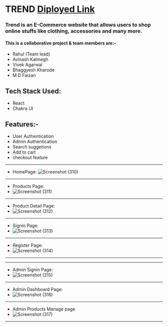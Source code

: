# TREND [Diployed Link](https://trend-olive.vercel.app/)


<h3>Trend is an E-Commerce website that allows users to shop online stuffs like clothing, accessories and many more.</h3>

<h4>This is a collaborative project & team members are:-</h4>
<ul>
  <li>Rahul (Team lead)</li>
   <li>Avinash Kalmegh</li>
   <li>Vivek Agarwal</li>
   <li>Bhaggyesh Kharode</li>
   <li>M D Faizan</li>
</ul>



## Tech Stack Used:
<ul>
<li>React</li>
  <li>Chakra UI</li>
</ul>

## Features:-
<ul>
  <li>User Authentication</li>
   <li>Admin Authentication</li>
   <li>Search suggetions</li>
   <li>Add to cart</li>
   <li>checkout feature</li>
</ul>


<hr>

* HomePage:
![Screenshot (310)](https://user-images.githubusercontent.com/107553043/230719774-2786d0d2-f4ce-456f-91f5-6eff778237f3.png)


<hr>

* Products Page: 
* ![Screenshot (311)](https://user-images.githubusercontent.com/107553043/230719964-d1912c1b-79fc-43a7-b50e-ad1f0975af61.png)


<hr>

* Product Detail Page:
* ![Screenshot (312)](https://user-images.githubusercontent.com/107553043/230720034-a51ca76a-c714-47ba-b81b-8871fef74219.png)

<hr>

* Signin Page:
* ![Screenshot (313)](https://user-images.githubusercontent.com/107553043/230720111-a8ff6e5b-e6e9-4321-abbd-a3015bc26a79.png)

<hr>

* Register Page:
* ![Screenshot (314)](https://user-images.githubusercontent.com/107553043/230720147-094bb1c3-e5ef-42f2-8d9a-1a80d1ab18a5.png)

<hr>

<hr>

* Admin Signin Page: 
* ![Screenshot (315)](https://user-images.githubusercontent.com/107553043/230720188-91b24462-39ae-41ee-b0db-7adccccd5ff6.png)


<hr>

* Admin Dashboard Page: 
* ![Screenshot (316)](https://user-images.githubusercontent.com/107553043/230720242-f825bbcf-f11f-4af1-9ef6-d6047e842525.png)


<hr>

* Admin Products Manage page
* ![Screenshot (317)](https://user-images.githubusercontent.com/107553043/230720277-9558f2bf-a792-4264-a67b-6e4d938efc59.png)


<hr>

